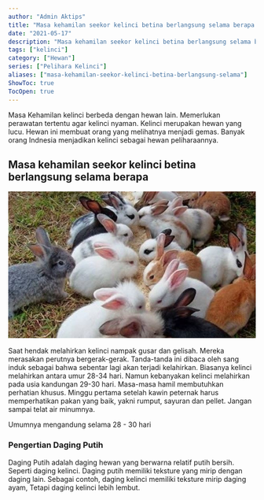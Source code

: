 ```yaml
---
author: "Admin Aktips"
title: "Masa kehamilan seekor kelinci betina berlangsung selama berapa bulan?"
date: "2021-05-17"
description: "Masa kehamilan seekor kelinci betina berlangsung selama berapa bulan?"
tags: ["kelinci"]
category: ["Hewan"]
series: ["Pelihara Kelinci"]
aliases: ["masa-kehamilan-seekor-kelinci-betina-berlangsung-selama"]
ShowToc: true
TocOpen: true
---
```

Masa Kehamilan kelinci berbeda dengan hewan lain. Memerlukan perawatan tertentu agar kelinci nyaman.
Kelinci merupakan hewan yang lucu. Hewan ini membuat orang yang melihatnya menjadi gemas.
Banyak orang Indnesia menjadikan kelinci sebagai hewan peliharaannya.
## Masa kehamilan seekor kelinci betina berlangsung selama berapa
![Masa kehamilan seekor kelinci betina berlangsung selama berapa](/static/img/masa-kehamilan-seekor-kelinci-betina-berlangsung-selama-berapa-lama.JPG)

Saat hendak melahirkan kelinci nampak gusar dan gelisah. Mereka merasakan perutnya bergerak-gerak. Tanda-tanda ini dibaca oleh sang induk sebagai bahwa sebentar lagi akan terjadi kelahirkan. Biasanya kelinci melahirkan antara umur 28-34 hari. Namun kebanyakan kelinci melahirkan pada usia kandungan 29-30 hari. Masa-masa hamil membutuhkan perhatian khusus. Minggu pertama setelah kawin peternak harus memperhatikan pakan yang baik, yakni rumput, sayuran dan pellet. Jangan sampai telat air minumnya.

Umumnya mengandung selama 28 - 30 hari

### Pengertian Daging Putih
Daging Putih adalah daging hewan yang berwarna relatif putih bersih. Seperti daging kelinci.
Daging putih memiliki teksture yang mirip dengan daging lain. Sebagai contoh, daging kelinci memiliki teksture mirip daging ayam, Tetapi daging kelinci lebih lembut.

